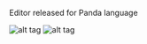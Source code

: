 Editor released for Panda language

![alt tag](https://sc-cdn.scaleengine.net/i/79f06b7613500a9d8ffa5fc51978fe2c.png)
![alt tag](https://sc-cdn.scaleengine.net/i/fa168888f0020d00c9f991f3c886a4ab.png)
